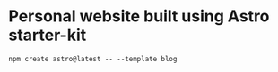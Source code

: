 # Personal website built using Astro starter-kit

```
npm create astro@latest -- --template blog
```

